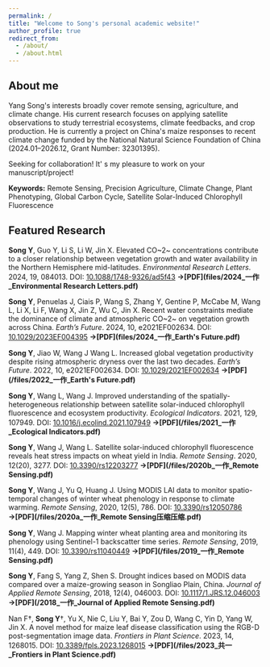 ```yaml
---
permalink: /
title: "Welcome to Song's personal academic website!"
author_profile: true
redirect_from: 
  - /about/
  - /about.html
---
```

## About me
Yang Song's interests broadly cover remote sensing, agriculture, and climate change. His current research focuses on applying satellite observations to study terrestrial ecosystems, climate feedbacks, and crop production. He is currently a project on China's maize responses to recent climate change funded by the National Natural Science Foundation of China (2024.01–2026.12, Grant Number: 32301395).

Seeking for collaboration! It' s my pleasure to work on your manuscript/project!

**Keywords:** Remote Sensing, Precision Agriculture, Climate Change, Plant Phenotyping, Global Carbon Cycle, Satellite Solar-Induced Chlorophyll Fluorescence

## Featured Research
**Song Y**, Guo Y, Li S, Li W, Jin X. Elevated CO~2~ concentrations contribute to a closer relationship between vegetation growth and water availability in the Northern Hemisphere mid-latitudes. *Environmental Research Letters*. 2024, 19, 084013. DOI: [10.1088/1748-9326/ad5f43](https://doi.org/10.1088/1748-9326/ad5f43)    **→[PDF](files/2024_一作_Environmental Research Letters.pdf)**

**Song Y**, Penuelas J, Ciais P, Wang S, Zhang Y, Gentine P, McCabe M, Wang L, Li X, Li F, Wang X, Jin Z, Wu C, Jin X. Recent water constraints mediate the dominance of climate and atmospheric CO~2~ on vegetation growth across China. *Earth’s Future*. 2024, 10, e2021EF002634. DOI: [10.1029/2023EF004395](https://doi.org/10.1029/2023EF004395)    **→[PDF](files/2024_一作_Earth's Future.pdf)**

**Song Y**, Jiao W, Wang J Wang L. Increased global vegetation productivity despite rising atmospheric dryness over the last two decades. *Earth’s Future*. 2022, 10, e2021EF002634. DOI: [10.1029/2021EF002634](https://doi.org/10.1029/2021EF002634)    **→[PDF](/files/2022_一作_Earth's Future.pdf)**

**Song Y**, Wang L, Wang J. Improved understanding of the spatially-heterogeneous relationship between satellite solar-induced chlorophyll fluorescence and ecosystem productivity. *Ecological Indicators*. 2021, 129, 107949. DOI: [10.1016/j.ecolind.2021.107949](https://doi.org/10.1016/j.ecolind.2021.107949)    **→[PDF](/files/2021_一作_Ecological Indicators.pdf)**

**Song Y**, Wang J, Wang L. Satellite solar-induced chlorophyll fluorescence reveals heat stress impacts on wheat yield in India. *Remote Sensing*. 2020, 12(20), 3277. DOI: [10.3390/rs12203277](https://doi.org/10.3390/rs12203277)    **→[PDF](/files/2020b_一作_Remote Sensing.pdf)**

**Song Y**, Wang J, Yu Q, Huang J. Using MODIS LAI data to monitor spatio-temporal changes of winter wheat phenology in response to climate warming. *Remote Sensing*, 2020, 12(5), 786. DOI: [10.3390/rs12050786](https://doi.org/10.3390/rs12050786)    **→[PDF](/files/2020a_一作_Remote Sensing压缩压缩.pdf)**

**Song Y**, Wang J. Mapping winter wheat planting area and monitoring its phenology using Sentinel-1 backscatter time series. *Remote Sensing*, 2019, 11(4), 449. DOI: [10.3390/rs11040449](https://doi.org/10.3390/rs11040449)    **→[PDF](/files/2019_一作_Remote Sensing.pdf)**

**Song Y**, Fang S, Yang Z, Shen S. Drought indices based on MODIS data compared over a maize-growing season in Songliao Plain, China. *Journal of Applied Remote Sensing*, 2018, 12(4), 046003. DOI: [10.1117/1.JRS.12.046003](http://dx.doi.org/10.1117/1.JRS.12.046003)    **→[PDF](/2018_一作_Journal of Applied Remote Sensing.pdf)**

Nan F†, **Song Y**†, Yu X, Nie C, Liu Y, Bai Y, Zou D, Wang C, Yin D, Yang W, Jin X. A novel method for maize leaf disease classification using the RGB-D post-segmentation image data. *Frontiers in Plant Science*. 2023, 14, 1268015. DOI: [10.3389/fpls.2023.1268015](https://doi.org/10.3389/fpls.2023.1268015)    **→[PDF](/files/2023_共一_Frontiers in Plant Science.pdf)**
